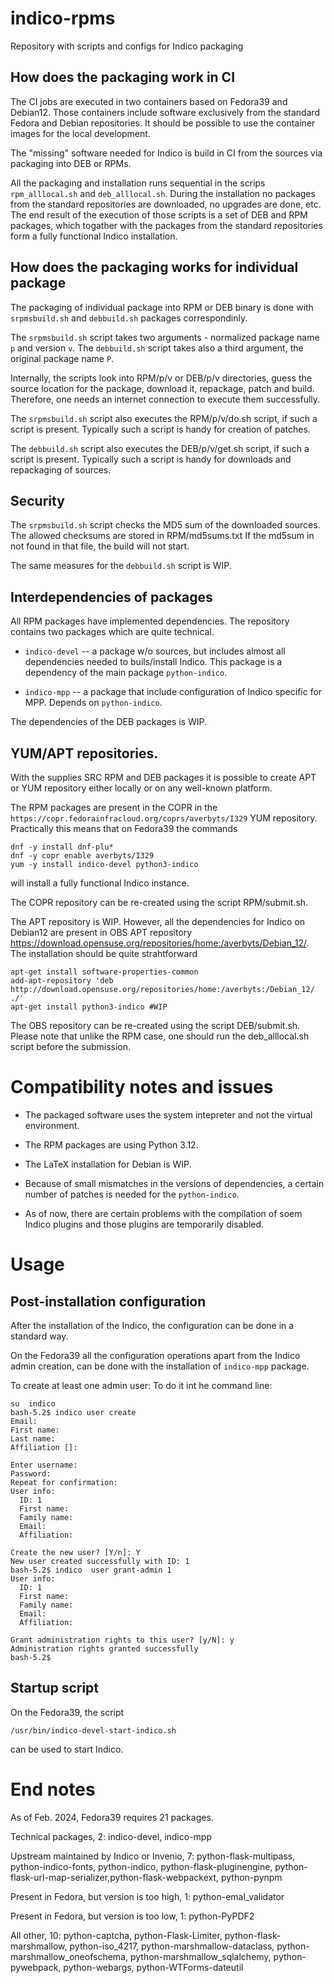 # indico-rpms

Repository with scripts and configs for Indico packaging


## How does the packaging work in CI

The CI jobs are executed in two containers based on Fedora39 and Debian12.
Those containers include software exclusively from the standard Fedora and Debian repositories.
It should be possible to use the container images for the local development.

The "missing" software needed for Indico is build in CI from the sources via packaging into DEB or RPMs.

All the packaging and installation runs sequential in the scrips `rpm_alllocal.sh` and  `deb_alllocal.sh`.
During the installation no packages from the standard repositories are downloaded, no upgrades are done, etc.
The end result of the execution of those scripts is a set of DEB and RPM packages, which togather with the packages 
from the standard repositories form a fully functional Indico installation.

## How does the packaging works for individual package
The packaging of individual package into RPM or DEB binary is done with
`srpmsbuild.sh` and `debbuild.sh` packages correspondinly. 

The `srpmsbuild.sh` script takes two arguments - normalized package name `p` and version `v`.
The `debbuild.sh` script takes also a third argument, the original package name `P`.


Internally, the scripts look into RPM/p/v or DEB/p/v directories, 
guess the source location for the package, download it, repackage, patch and build.
Therefore, one needs an internet connection to execute them successfully.

The `srpmsbuild.sh` script also executes the RPM/p/v/do.sh script, if such a script is present.
Typically such a script is handy for creation of patches.

The `debbuild.sh` script also executes the DEB/p/v/get.sh script, if such a script is present.
Typically such a script is handy for downloads and repackaging of sources.


## Security
The `srpmsbuild.sh` script  checks the MD5 sum of the downloaded sources. The allowed checksums are stored in 
RPM/md5sums.txt If the md5sum in not found in that file, the build will not start.

The same measures for the `debbuild.sh` script is WIP.

## Interdependencies of packages

All RPM packages have implemented dependencies.
The repository contains two packages which are quite technical.
- `indico-devel` -- a package w/o sources, but includes almost all dependencies needed to buils/install Indico.
This package is a dependency of the main package `python-indico`.

- `indico-mpp` -- a package that include configuration of Indico specific for MPP.
Depends on  `python-indico`.

The dependencies of the DEB packages is WIP.


## YUM/APT repositories.

With the supplies SRC RPM and DEB packages it is possible to create APT or YUM 
repository either locally or on any well-known platform.

The RPM packages are present in the COPR in the `https://copr.fedorainfracloud.org/coprs/averbyts/I329` YUM repository.
Practically this means that on Fedora39 the commands 

```
dnf -y install dnf-plu*
dnf -y copr enable averbyts/I329 
yum -y install indico-devel python3-indico
```

will install a fully functional Indico instance.

The COPR repository can be re-created using the script RPM/submit.sh.



The APT repository is WIP. However, all the dependencies for Indico on Debian12 are present in OBS 
APT repository https://download.opensuse.org/repositories/home:/averbyts/Debian_12/. 
The installation should be quite strahtforward
```
apt-get install software-properties-common
add-apt-repository 'deb http://download.opensuse.org/repositories/home:/averbyts:/Debian_12/ ./'
apt-get install python3-indico #WIP
```

The OBS repository can be re-created using the script DEB/submit.sh.
Please note that unlike the RPM case, one should run the deb_alllocal.sh script before the submission.

# Compatibility notes and issues

- The packaged software uses the system intepreter and not the virtual environment.

- The RPM packages are using Python 3.12.

- The LaTeX installation for Debian is WIP.

- Because of small mismatches in the versions of dependencies, a certain number of patches is needed for the `python-indico`.

- As of now, there are certain problems with the compilation of soem Indico plugins and those plugins are temporarily disabled.

# Usage 

## Post-installation configuration

After the installation of the Indico, the configuration can be done in a standard way.

On the Fedora39 all the configuration operations apart from the Indico admin creation, 
can be done with the installation of `indico-mpp` package.

To create at least one admin user:
To do it int he command line:

```
su  indico 
bash-5.2$ indico user create
Email: 
First name: 
Last name: 
Affiliation []: 

Enter username: 
Password: 
Repeat for confirmation: 
User info:
  ID: 1
  First name: 
  Family name: 
  Email: 
  Affiliation: 

Create the new user? [Y/n]: Y
New user created successfully with ID: 1
bash-5.2$ indico  user grant-admin 1
User info:
  ID: 1
  First name: 
  Family name: 
  Email: 
  Affiliation: 

Grant administration rights to this user? [y/N]: y
Administration rights granted successfully
bash-5.2$ 
```


## Startup script

On the Fedora39, the script

```
/usr/bin/indico-devel-start-indico.sh
```
can be used to start Indico.



# End notes

As of Feb. 2024, Fedora39 requires 21 packages.

Technical packages, 2: indico-devel, indico-mpp

Upstream maintained by Indico or Invenio, 7: python-flask-multipass, 
python-indico-fonts, python-indico, python-flask-pluginengine, 
python-flask-url-map-serializer,python-flask-webpackext,
python-pynpm 

Present in Fedora, but version is too high, 1: python-emal_validator

Present in Fedora, but version is too low, 1: python-PyPDF2 


All other, 10: python-captcha, python-Flask-Limiter, python-flask-marshmallow, python-iso_4217, python-marshmallow-dataclass,
python-marshmallow_oneofschema, python-marshmallow_sqlalchemy, python-pywebpack, python-webargs, python-WTForms-dateutil 




